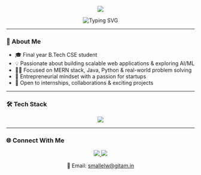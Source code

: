 <!-- Waving Banner -->
<p align="center">
  <img src="https://capsule-render.vercel.app/api?type=waving&color=0d1117&height=250&section=header&text=Hi,%20I'm%20Sahil%20👋&fontSize=40&fontAlignY=40&desc=Software%20Developer%20%7C%20MERN%20%7C%20Java%20%7C%20Python%20%7C%20AI/ML&descSize=20&descAlignY=60&theme=tokyonight" />
</p>

<p align="center">
  <img src="https://readme-typing-svg.demolab.com?font=Fira+Code&size=22&pause=1000&color=58A6FF&center=true&vCenter=true&width=500&lines=Final+Year+B.Tech+CSE+Student;MERN+Stack+%7C+Java+%7C+Python+%7C+AI/ML;Entrepreneur+%7C+Full-Stack+Developer" alt="Typing SVG" />
</p>

---

### 🚀 About Me

- 🎓 Final year B.Tech CSE student  
- 💡 Passionate about building scalable web applications & exploring AI/ML  
- 👨‍💻 Focused on MERN stack, Java, Python & real-world problem solving  
- 💼 Entrepreneurial mindset with a passion for startups  
- 🤝 Open to internships, collaborations & exciting projects

---

### 🛠 Tech Stack

<p align="center">
  <img src="https://skillicons.dev/icons?i=js,cpp,python,java,html,css,react,nodejs,express,mongodb,mysql,tailwind,git,github,vscode" />
</p>

---

### 🌐 Connect With Me

<p align="center">
  <a href="https://www.linkedin.com/in/sahil-mallelwar-439082325" target="_blank">
    <img src="https://img.shields.io/badge/-LinkedIn-blue?style=for-the-badge&logo=linkedin" />
  </a>
  <a href="https://mail.google.com/mail/?view=cm&to=smallelw@gitam.in" target="_blank">
    <img src="https://img.shields.io/badge/-smallelw@gitam.in-D14836?style=for-the-badge&logo=gmail&logoColor=white" />
  </a>
</p>

<p align="center">
  📧 Email: <a href="mailto:smallelw@gitam.in">smallelw@gitam.in</a>
</p>

